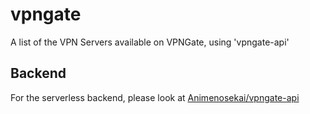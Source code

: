 # vpngate

A list of the VPN Servers available on VPNGate, using 'vpngate-api'

## Backend

For the serverless backend, please look at [Animenosekai/vpngate-api](https://github.com/Animenosekai/vpngate-api)
